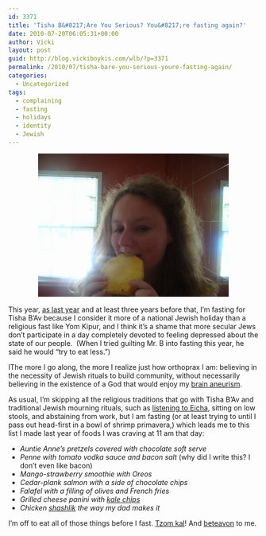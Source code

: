 ```yaml
---
id: 3371
title: 'Tisha B&#8217;Are You Serious? You&#8217;re fasting again?'
date: 2010-07-20T06:05:31+00:00
author: Vicki
layout: post
guid: http://blog.vickiboykis.com/wlb/?p=3371
permalink: /2010/07/tisha-bare-you-serious-youre-fasting-again/
categories:
  - Uncategorized
tags:
  - complaining
  - fasting
  - holidays
  - identity
  - Jewish
---
```

<p style="text-align: center;">
  <a href="https://raw.githubusercontent.com/veekaybee/wlb/gh-pages/assets/images/2010/07/DSC01528.jpg"><img class="aligncenter size-full wp-image-3373" title="DSC01528" src="https://raw.githubusercontent.com/veekaybee/wlb/gh-pages/assets/images/2010/07/DSC01528.jpg" alt="" width="384" height="288" /></a>
</p>

This year, [as last year](http://blog.vickiboykis.com/wlb/2009/07/28/are-you-fasting-on-thursday/) and at least three years before that, I&#8217;m fasting for Tisha B&#8217;Av because I consider it more of a national Jewish holiday than a religious fast like Yom Kipur, and I think it&#8217;s a shame that more secular Jews don&#8217;t participate in a day completely devoted to feeling depressed about the state of our people.  (When I tried guilting Mr. B into fasting this year, he said he would &#8220;try to eat less.&#8221;)

IThe more I go along, the more I realize just how orthoprax I am: believing in the necessity of Jewish rituals to build community, without necessarily believing in the existence of a God that would enjoy my [brain aneurism](http://blog.vickiboykis.com/wlb/2009/09/16/gods-is-straight-up-messing-with-me/).

As usual, I&#8217;m skipping all the religious traditions that go with Tisha B&#8217;Av and traditional Jewish mourning rituals, such as [listening to Eicha](http://www.myjewishlearning.com/holidays/Jewish_Holidays/Tisha_BAv/Rituals_and_Practices/Eicha_Lamentations_.shtml), sitting on low stools, and abstaining from work, but I am fasting (or at least trying to until I pass out head-first in a bowl of shrimp primavera,) which leads me to this list I made last year of foods I was craving at 11 am that day:

  * _Auntie Anne&#8217;s pretzels covered with chocolate soft serve_
  * _Penne with tomato vodka sauce and bacon salt_ (why did I write this? I don&#8217;t even like bacon)
  * _Mango-strawberry smoothie with Oreos_
  * _Cedar-plank salmon with a side of chocolate chips_
  * _Falafel with a filling of olives and French fries_
  * _Grilled cheese panini with [kale chips](http://allrecipes.com//Recipe/baked-kale-chips/Detail.aspx)_
  * _Chicken [shashlik](http://en.wikipedia.org/wiki/Shashlik) the way my dad makes it_

I&#8217;m off to eat all of those things before I fast.  [Tzom kal](http://www.proz.com/kudoz/english_to_hebrew/other/771735-easy_fast.html)! And [beteavon](http://blogs.msdn.com/b/cumgranosalis/archive/2006/05/16/598698.aspx) to me.